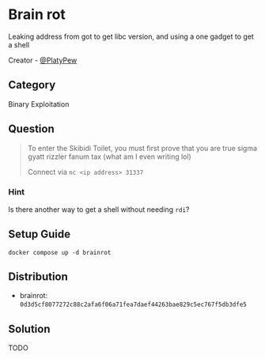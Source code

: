# Brain rot

Leaking address from got to get libc version, and using a one gadget to get a shell

Creator - [@PlatyPew](https://github.com/PlatyPew)

## Category

Binary Exploitation

## Question

> To enter the Skibidi Toilet, you must first prove that you are true sigma gyatt rizzler fanum tax (what am I even writing lol)
>
> Connect via `nc <ip address> 31337`

### Hint

Is there another way to get a shell without needing `rdi`?

## Setup Guide

`docker compose up -d brainrot`

## Distribution

- brainrot: `0d3d5cf8077272c88c2afa6f06a71fea7daef44263bae829c5ec767f5db3dfe5`

## Solution

TODO
